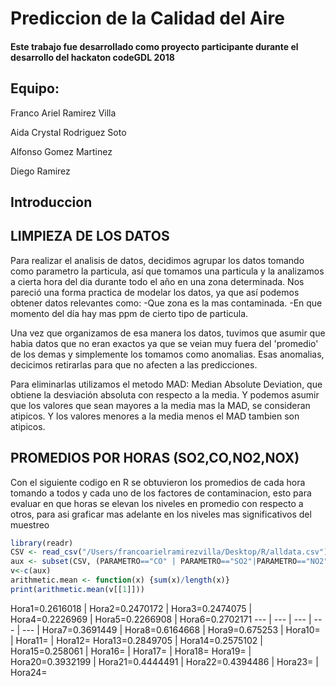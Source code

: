 # Prediccion de la Calidad del Aire

#### Este trabajo fue desarrollado como proyecto participante durante el desarrollo del hackaton codeGDL 2018

## Equipo:
Franco Ariel Ramirez Villa

Aida Crystal Rodriguez Soto

Alfonso Gomez Martinez

Diego Ramirez

## Introduccion


## LIMPIEZA DE LOS DATOS

Para realizar el analisis de datos, decidimos agrupar los datos tomando como parametro la particula, así que tomamos una particula y la analizamos a cierta hora del dia durante todo el año en una zona determinada.
Nos pareció una forma practica de modelar los datos, ya que así podemos obtener datos relevantes como:
-Que zona es la mas contaminada.
-En que momento del día hay mas ppm de cierto tipo de particula.

Una vez que organizamos de esa manera los datos, tuvimos que asumir que habia datos que no eran exactos ya que se veian muy fuera del 'promedio' de los demas y simplemente los tomamos como anomalias. Esas anomalias, decicimos retirarlas para que no afecten a las predicciones.

Para eliminarlas utilizamos el metodo MAD: Median Absolute Deviation, que obtiene la desviación absoluta con respecto a la media. Y podemos asumir que los valores que sean mayores a la media mas la MAD, se consideran atipicos. Y los valores menores a la media menos el MAD tambien son atipicos.

##  PROMEDIOS POR HORAS (SO2,CO,NO2,NOX)
Con el siguiente codigo en R se obtuvieron los promedios de cada hora tomando a todos y cada uno de los factores de contaminacion, esto para evaluar en que horas se elevan los niveles en promedio con respecto a otros, para asi graficar mas adelante en los niveles mas significativos del muestreo

``` R
library(readr)
CSV <- read_csv("/Users/francoarielramirezvilla/Desktop/R/alldata.csv")
aux <- subset(CSV, (PARAMETRO=="CO" | PARAMETRO=="SO2"|PARAMETRO=="NO2"|PARAMETRO=="NOX") & HORA01!="NA", select = c("HORA01"))
v<-c(aux)
arithmetic.mean <- function(x) {sum(x)/length(x)}
print(arithmetic.mean(v[[1]]))
```

Hora1=0.2616018 | Hora2=0.2470172 | Hora3=0.2474075 | Hora4=0.2226969 | Hora5=0.2266908 | Hora6=0.2702171
--- | --- | --- | --- | --- |
Hora7=0.3691449 | Hora8=0.6164668 | Hora9=0.675253 | Hora10= | Hora11= | Hora12= 
Hora13=0.2849705 | Hora14=0.2575102 | Hora15=0.258061 | Hora16= | Hora17= | Hora18=
Hora19= | Hora20=0.3932199 | Hora21=0.4444491 | Hora22=0.4394486 | Hora23= | Hora24=
